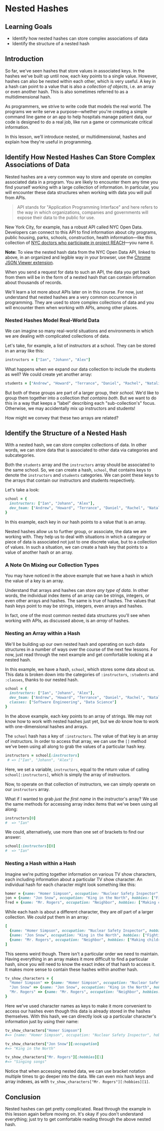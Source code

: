 # Nested Hashes

## Learning Goals

- Identify how nested hashes can store complex associations of data
- Identify the structure of a nested hash

## Introduction

So far, we've seen hashes that store values in associated keys. In the hashes
we've built up until now, each key points to a single value. However, hashes can
also be nested within each other, which is very useful. A key in a hash can
point to a value that is also a *collection of objects*, i.e. an array or even
another hash. This is also sometimes referred to as a multidimensional hash.

As programmers, we strive to write code that models the real world. The programs
we write serve a purpose—whether you're creating a simple command line game or
an app to help hospitals manage patient data, our code is designed to do a real
job, like run a game or communicate critical information.

In this lesson, we'll introduce nested, or multidimensional, hashes and explain
how they're useful in programming.

## Identify How Nested Hashes Can Store Complex Associations of Data

Nested hashes are a very common way to store and operate on complex associated
data in a program. You are likely to encounter them any time you find yourself
working with a large collection of information. In particular, you will
encounter these data structures when working with data you will pull from APIs.

> API stands for "Application Programming Interface" and here refers to the way
in which organizations, companies and governments will expose their data to the
public for use.

New York City, for example, has a robust API called NYC Open Data. Developers
can connect to this API to find information about city programs, public housing,
parks, schools, construction, health information––like this collection of
[NYC doctors who participate in project REACH][docs]––you name it.

**Note:** To view the nested hash data from the NYC Open Data API, linked to
above, in an organized and legible way in your browser, use the [Chrome JSON Viewer extension][json].

When you send a request for data to such an API, the data you get back from them
will be in the form of a nested hash that can contain information about
thousands of records.

We'll learn a lot more about APIs later on in this course. For now, just
understand that nested hashes are a very common occurrence in programming. They
are used to store complex collections of data and you will encounter them when
working with APIs, among other places.

### Nested Hashes Model Real-World Data

We can imagine so many real-world situations and environments in which we are
dealing with complicated collections of data.

Let's take, for example, a list of instructors at a school. They can
be stored in an array like this:

```ruby
instructors = ["Ian", "Johann", "Alex"]
```

What happens when we expand our data collection to include the students as well?
We could create yet another array:

```ruby
students = ["Andrew", "Howard", "Terrance", "Daniel", "Rachel", "Natalie"]
```

But both of these groups are part of a larger group, their _school_. We'd like
to group them together into a collection _that contains both_. But we want to do
this in a way that keeps a "label" describing each "sub-collection's" focus.
Otherwise, we may accidentally mix up instructors and students!

How might we convey that these two arrays are related?

## Identify the Structure of a Nested Hash

With a nested hash, we can store complex collections of data. In other words, we
can store data that is associated to other data via categories and
subcategories.

Both the `students` array and the `instructors` array should be associated to
the same school. So, we can create a hash, `school`, that contains keys to
denote the `instructors` and `students` categories. We can point these keys to
the arrays that contain our instructors and students respectively.

Let's take a look:

```ruby
school = {
  instructors: ["Ian", "Johann", "Alex"],
  dev_team: ["Andrew", "Howard", "Terrance", "Daniel", "Rachel", "Natalie"]
}
```
In this example, each key in our hash points to a value that is an array.

Nested hashes allow us to further group, or associate, the data we are working
with. They help us to deal with situations in which a category or piece of data
is associated not just to one discrete value, but to a collection of values. In
such a situation, we can create a hash key that points to a value of another
hash or an array.

### A Note On Mixing our Collection Types

You may have noticed in the above example that we have a hash in which the value
of a key is an array.

Understand that arrays and hashes can store *any type of data*. In other words,
the individual index items of an array can be strings, integers, or even other
arrays and hashes. The same is true of hashes. The values that hash keys point
to may be strings, integers, even arrays and hashes.

In fact, one of the most common nested data structures you'll see when working
with APIs, as discussed above, is an _array_ of hashes.

### Nesting an Array within a Hash

We'll be building up our own nested hash and operating on such data structures
in a number of ways over the course of the next few lessons. For now, just read
through the next example and get comfortable looking at a nested hash.

In this example, we have a hash, `school`, which stores some data about
us. This data is broken down into the categories of `:instructors`, `:students`
and `:classes`, thanks to our nested hash.

```ruby
school = {
  instructors: ["Ian", "Johann", "Alex"],
  dev_team: ["Andrew", "Howard", "Terrance", "Daniel", "Rachel", "Natalie"],
  classes: ["Software Engineering", "Data Science"]
}
```

In the above example, each key points to an array of strings. We may not know
how to work with nested hashes just yet, but we *do* know how to work with
one-dimensional hashes and arrays.

The `school` hash has a key of `:instructors`. The value of that key is an array
of instructors. In order to access that array, we can use the `[]` method we've
been using all along to grab the values of a particular hash key.

```ruby
instructors = school[:instructors]
 # => ["Ian", "Johann", "Alex"]
```

Here, we set a variable, `instructors`, equal to the return value of calling
`school[:instructors]`, which is simply the array of instructors.

Now, to operate on that collection of instructors, we can simply operate on our
`instructors` array.

What if I wanted to grab *just the first name* in the instructor's array? We use
the same methods for accessing array index items that we've been using all
along:

```ruby
instructors[0]
#  => "Ian"
```

We could, alternatively, use more than one set of brackets to find our answer:

```ruby
school[:instructors][0]
#  => "Ian"
```

### Nesting a Hash within a Hash

Imagine we're putting together information on various TV show characters, each
including information about a particular TV show character. An individual hash
for each character might look something like this:

```ruby
homer = {name: "Homer Simpson", occupation: "Nuclear Safety Inspector", hobbies: ["Watching TV", "Eating donuts"]}
jon = {name: "Jon Snow", occupation: "King in the North", hobbies: ["Fighting white walkers", "Knowing nothing"]}
fred = {name: "Mr. Rogers", occupation: "Neighbor", hobbies: ["Making children feel loved and appreciated", "Singing songs"]}
```

While each hash is about a different character, they are _all_ part of a larger
collection. We _could_ put them in an array:

```ruby
[
  {name: "Homer Simpson", occupation: "Nuclear Safety Inspector", hobbies: ["Watching TV", "Eating donuts"]},
  {name: "Jon Snow", occupation: "King in the North", hobbies: ["Fighting white walkers", "Knowing nothing"]},
  {name: "Mr. Rogers", occupation: "Neighbor", hobbies: ["Making children feel loved and appreciated", "Singing songs"]}
]
```

This seems weird though. There isn't a particular order we need to maintain.
Having everything in an array makes it more difficult to find a particular hash,
since you will need to know the exact index of that hash to access it. It makes
more sense to contain these hashes within another hash.

```ruby
tv_show_characters = {
  "Homer Simpson" => {name: "Homer Simpson", occupation: "Nuclear Safety Inspector", hobbies: ["Watching TV", "Eating donuts"]},
  "Jon Snow" => {name: "Jon Snow", occupation: "King in the North", hobbies: ["Fighting white walkers", "Knowing nothing"]},
  "Mr. Rogers" => {name: "Mr. Rogers", occupation: "Neighbor", hobbies: ["Making children feel loved and appreciated", "Singing songs"]}
}
```

Here we've used character names as keys to make it more convenient to access
our hashes even though this data is already stored in the hashes themselves.
With this hash, we can directly look up a particular character's information
just by using their name:

```ruby
tv_show_characters["Homer Simpson"]
#=> {name: "Homer Simpson", occupation: "Nuclear Safety Inspector", hobbies: ["Watching TV", "Eating donuts"]}

tv_show_characters["Jon Snow"][:occupation]
#=> "King in the North"

tv_show_characters["Mr. Rogers"][:hobbies][1]
#=> "Singing songs"
```

Notice that when accessing nested data, we can use bracket notation multiple
times to go deeper into the data. We can even mix hash keys and array indexes,
as with `tv_show_characters["Mr. Rogers"][:hobbies][1]`.

## Conclusion

Nested hashes can get pretty complicated. Read through the example in this
lesson again before moving on. It's okay if you don't understand everything;
just try to get comfortable reading through the above nested hash.

[docs]: https://data.cityofnewyork.us/resource/7btz-mnc8.json
[json]: https://chrome.google.com/webstore/detail/json-viewer/gbmdgpbipfallnflgajpaliibnhdgobh?hl=en-US
